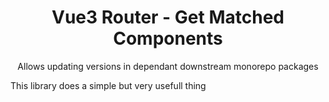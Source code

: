 # **<div align="center">Vue3 Router - Get Matched Components</div>**

<div align="center">
  <p>Allows updating versions in dependant downstream monorepo packages</p>
</div>

This library does a simple but very usefull thing
